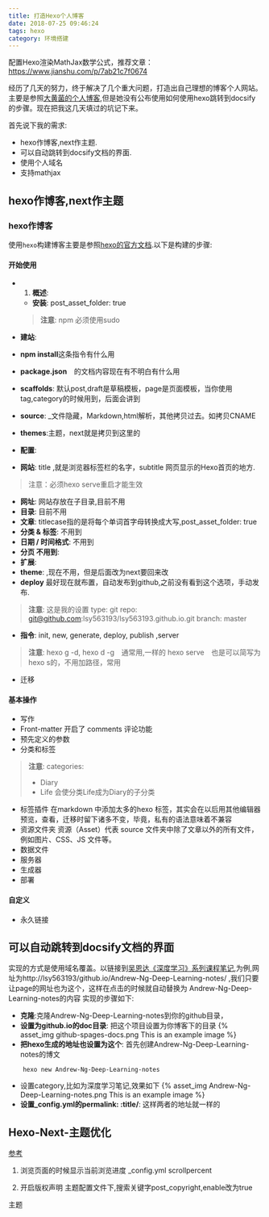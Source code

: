 ```yaml
---
title: 打造Hexo个人博客
date: 2018-07-25 09:46:24
tags: hexo
category: 环境搭建
---
```


配置Hexo渲染MathJax数学公式，推荐文章：https://www.jianshu.com/p/7ab21c7f0674

经历了几天的努力，终于解决了几个重大问题，打造出自己理想的博客个人网站。主要是参照[大黄菌的个人博客](http://kyonhuang.top/),但是她没有公布使用如何使用hexo跳转到docsify的步骤。现在把我这几天填过的坑记下来。

首先说下我的需求:

* hexo作博客,next作主题.
* 可以自动跳转到docsify文档的界面.
* 使用个人域名
* 支持mathjax

## hexo作博客,next作主题

### hexo作博客
使用`hexo`构建博客主要是参照[hexo的官方文档](https://hexo.io/zh-cn/index.html).以下是构建的步骤:

#### 开始使用

* 1. **概述**: 
  * **安装**: post_asset_folder: true
  > **注意**:
  >  npm 必须使用sudo

* **建站**:
 * **npm install**这条指令有什么用
 * **package.json**　的文档内容现在有不明白有什么用
 * **scaffolds**: 默认post,draft是草稿模板，page是页面模板，当你使用tag,category的时候用到，后面会讲到
 * **source**: _文件隐藏，Markdown,html解析，其他拷贝过去。如拷贝CNAME
 * **themes**:主题，next就是拷贝到这里的

*  **配置**:
 
 * **网站**: title ,就是浏览器标签栏的名字，subtitle 网页显示的Hexo首页的地方. 
 > 注意：必须hexo serve重启才能生效

 * **网址**: 网站存放在子目录,目前不用
 * **目录**: 目前不用
 * **文章**: titlecase指的是将每个单词首字母转换成大写,post_asset_folder: true
 * **分类 & 标签**: 不用到
 * **日期 / 时间格式**: 不用到
 * **分页 不用到**:
 * **扩展**:
  * **theme**: ,现在不用，但是后面改为next要回来改
  * **deploy** 最好现在就布置，自动发布到github,之前没有看到这个选项，手动发布.
> **注意**: 这是我的设置
> type: git
> repo: git@github.com:lsy563193/lsy563193.github.io.git
> branch: master

* **指令**: init, new, generate, deploy, publish ,server
> **注意**:
> hexo g -d, hexo d -g　通常用,一样的
> hexo serve　也是可以简写为hexo s的，不用加路径，常用

* 迁移

#### 基本操作
* 写作
* Front-matter
开启了 comments 评论功能
* 预先定义的参数
* 分类和标签
> **注意**:
> categories:
> - Diary
> - Life
> 会使分类Life成为Diary的子分类

* 标签插件
在markdown 中添加太多的hexo 标签，其实会在以后用其他编辑器预览，查看，迁移时留下诸多不变，毕竟，私有的语法意味着不兼容
* 资源文件夹
资源（Asset）代表 source 文件夹中除了文章以外的所有文件，例如图片、CSS、JS 文件等。
* 数据文件
* 服务器
* 生成器
* 部署
#### 自定义
* 永久链接

## 可以自动跳转到docsify文档的界面


实现的方式是使用域名覆盖。以链接到[吴恩达《深度学习》系列课程笔记][1],为例,网址为http://lsy563193/github.io/Andrew-Ng-Deep-Learning-notes/ ,我们只要让page的网址也为这个，这样在点击的时候就自动替换为 Andrew-Ng-Deep-Learning-notes的内容
实现的步骤如下: 
* **克隆**:克隆Andrew-Ng-Deep-Learning-notes到你的github目录，
* **设置为github.io的doc目录**: 把这个项目设置为你博客下的目录
{% asset_img github-spages-docs.png This is an example image %}
* **把hexo生成的地址也设置为这个**: 首先创建Andrew-Ng-Deep-Learning-notes的博文
```
    hexo new Andrew-Ng-Deep-Learning-notes
```
 * 设置category,比如为深度学习笔记,效果如下
{% asset_img Andrew-Ng-Deep-Learning-notes.png This is an example image %}
 * **设置_config.yml的permalink: :title/**: 这样两者的地址就一样的

## Hexo-Next-主题优化
[参考](https://www.jianshu.com/p/4ef35521fee9)
1. 浏览页面的时候显示当前浏览进度
_config.yml scrollpercent
  
[1]: http://kyonhuang.top/Andrew-Ng-Deep-Learning-notes/

2. 开启版权声明
主题配置文件下,搜索关键字post_copyright,enable改为true

主题
